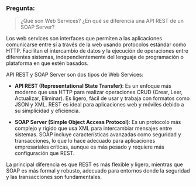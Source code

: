 ### Pregunta:

>¿Qué son Web Services? ¿En qué se diferencia una API REST de un SOAP Server?

Los web services son interfaces que permiten a las aplicaciones comunicarse entre sí a través de la web usando protocolos estándar como HTTP. Facilitan el intercambio de datos y la ejecución de operaciones entre diferentes sistemas, independientemente del lenguaje de programación o plataforma en que estén basados.

API REST y SOAP Server son dos tipos de Web Services:

- **API REST (Representational State Transfer)**: Es un enfoque más moderno que usa HTTP para realizar operaciones CRUD (Crear, Leer, Actualizar, Eliminar). Es ligero, fácil de usar y trabaja con formatos como JSON y XML. REST es ideal para aplicaciones web y móviles debido a su simplicidad y eficiencia.

- **SOAP Server (Simple Object Access Protocol)**: Es un protocolo más complejo y rígido que usa XML para intercambiar mensajes entre sistemas. SOAP incluye características avanzadas como seguridad y transacciones, lo que lo hace adecuado para aplicaciones empresariales críticas, aunque es más pesado y requiere más configuración que REST.

La principal diferencia es que REST es más flexible y ligero, mientras que SOAP es más formal y robusto, adecuado para entornos donde la seguridad y las transacciones son fundamentales.
